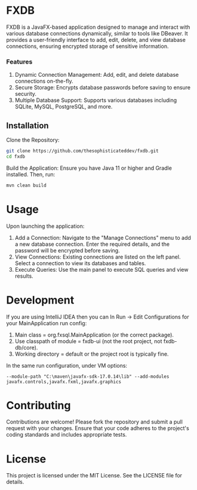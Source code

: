 # FXDB

FXDB is a JavaFX-based application designed to manage and interact with various database connections dynamically, similar to tools like DBeaver. It provides a user-friendly interface to add, edit, delete, and view database connections, ensuring encrypted storage of sensitive information.

### Features
 1. Dynamic Connection Management: Add, edit, and delete database connections on-the-fly.
 2. Secure Storage: Encrypts database passwords before saving to ensure security.
 3. Multiple Database Support: Supports various databases including SQLite, MySQL, PostgreSQL, and more.

## Installation
Clone the Repository:

```bash
git clone https://github.com/thesophisticateddev/fxdb.git
cd fxdb
```

Build the Application: Ensure you have Java 11 or higher and Gradle installed. Then, run:

```bash
mvn clean build
```


# Usage
Upon launching the application:

1. Add a Connection: Navigate to the "Manage Connections" menu to add a new database connection. Enter the required details, and the password will be encrypted before saving.
2. View Connections: Existing connections are listed on the left panel. Select a connection to view its databases and tables.
3. Execute Queries: Use the main panel to execute SQL queries and view results.


# Development

If you are using IntelliJ IDEA then you can
In Run → Edit Configurations for your MainApplication run config:

1. Main class = org.fxsql.MainApplication (or the correct package).
2. Use classpath of module = fxdb-ui (not the root project, not fxdb-db/core).
3. Working directory = default or the project root is typically fine.

In the same run configuration, under VM options:
```text
--module-path "C:\maven\javafx-sdk-17.0.14\lib" --add-modules javafx.controls,javafx.fxml,javafx.graphics
```


# Contributing
Contributions are welcome! Please fork the repository and submit a pull request with your changes. Ensure that your code adheres to the project's coding standards and includes appropriate tests.

# License
This project is licensed under the MIT License. See the LICENSE file for details.